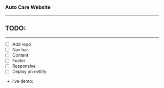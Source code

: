 ### Auto Care Website
----

## TODO:
----

* [ ] Add repo
* [ ] Nav bar.
* [ ] Content
* [ ] Footer
* [ ] Responsive
* [ ] Deploy on netlify

* live demo: 
